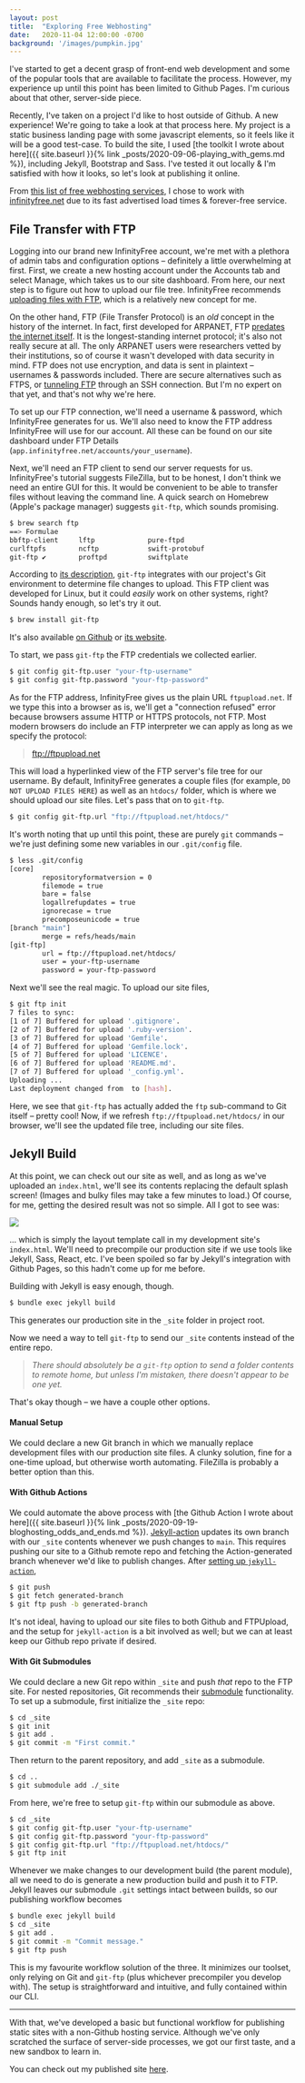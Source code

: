 ```yaml
---
layout: post
title:  "Exploring Free Webhosting"
date:   2020-11-04 12:00:00 -0700
background: '/images/pumpkin.jpg'
---
```


I've started to get a decent grasp of front-end web development and some of the popular tools that are available to facilitate the process. 
However, my experience up until this point has been limited to Github Pages. I'm curious about that other, server-side piece.

Recently, I've taken on a project I'd like to host outside of Github. A new experience! We're going to take a look at that process here.
My project is a static business landing page with some javascript elements, so it feels like it will be a good test-case. To build the site, I used [the toolkit I wrote about here]({{ site.baseurl }}{% link _posts/2020-09-06-playing_with_gems.md %}), including Jekyll, Bootstrap and Sass. I've tested it out locally & I'm satisfied with how it looks, so let's look at publishing it online.

From [this list of free webhosting services](), I chose to work with [infinityfree.net](https://infinityfree.net) due to its fast advertised load times & forever-free service.

## File Transfer with FTP

Logging into our brand new InfinityFree account, we're met with a plethora of admin tabs and configuration options – definitely a little overwhelming at first.
First, we create a new hosting account under the Accounts tab and select Manage, which takes us to our site dashboard.
From here, our next step is to figure out how to upload our file tree. InfinityFree recommends [uploading files with FTP](https://support.infinityfree.net/files/how-to-upload-files-with-ftp/), which is a relatively new concept for me.

On the other hand, FTP (File Transfer Protocol) is an _old_ concept in the history of the internet. In fact, first developed for ARPANET, FTP [predates the internet itself](https://blog.adafruit.com/2020/09/30/the-long-history-of-ftp/).
It is the longest-standing internet protocol; it's also not really secure at all. The only ARPANET users were researchers vetted by their institutions, so of course it wasn't developed with data security in mind. FTP does not use encryption, and data is sent in plaintext – usernames & passwords included.
There are secure alternatives such as FTPS, or [tunneling FTP](https://www.ssh.com/manuals/client-user/53/tunnel-ftp.html) through an SSH connection. But I'm no expert on that yet, and that's not why we're here.

To set up our FTP connection, we'll need a username & password, which InfinityFree generates for us. We'll also need to know the FTP address InfinityFree will use for our account. 
All these can be found on our site dashboard under FTP Details (`app.infinityfree.net/accounts/your_username`).

Next, we'll need an FTP client to send our server requests for us. InfinityFree's tutorial suggests FileZilla, but to be honest, I don't think we need an entire GUI for this. It would be convenient to be able to transfer files without leaving the command line. A quick search on Homebrew (Apple's package manager) suggests `git-ftp`, which sounds promising.

```bash
$ brew search ftp
==> Formulae
bbftp-client     lftp             pure-ftpd     
curlftpfs        ncftp            swift-protobuf
git-ftp ✔        proftpd          swiftplate    
```

According to [its description](https://git-ftp.github.io/), `git-ftp` integrates with our project's Git environment to determine file changes to upload. This FTP client was developed for Linux, but it could _easily_ work on other systems, right? Sounds handy enough, so let's try it out.

```bash
$ brew install git-ftp
```

It's also available [on Github](https://git-ftp.github.io/) or [its website](https://git-ftp.github.io/).

To start, we pass `git-ftp` the FTP credentials we collected earlier.

```bash
$ git config git-ftp.user "your-ftp-username"
$ git config git-ftp.password "your-ftp-password"
```

As for the FTP address, InfinityFree gives us the plain URL `ftpupload.net`. If we type this into a browser as is, we'll get a "connection refused" error because browsers assume HTTP or HTTPS protocols, not FTP.
Most modern browsers do include an FTP interpreter we can apply as long as we specify the protocol:

  > ftp://ftpupload.net

This will load a hyperlinked view of the FTP server's file tree for our username. By default, InfinityFree generates a couple files (for example, `DO NOT UPLOAD FILES HERE`) as well as an `htdocs/` folder, which is where we should upload our site files.
Let's pass that on to `git-ftp`.

```bash
$ git config git-ftp.url "ftp://ftpupload.net/htdocs/"
```

It's worth noting that up until this point, these are purely `git` commands – we're just defining some new variables in our `.git/config` file.

```bash
$ less .git/config
[core]
        repositoryformatversion = 0
        filemode = true
        bare = false
        logallrefupdates = true
        ignorecase = true
        precomposeunicode = true
[branch "main"]
        merge = refs/heads/main
[git-ftp]
        url = ftp://ftpupload.net/htdocs/
        user = your-ftp-username
        password = your-ftp-password
```

Next we'll see the real magic. To upload our site files,

```bash
$ git ftp init
7 files to sync:
[1 of 7] Buffered for upload '.gitignore'.
[2 of 7] Buffered for upload '.ruby-version'.
[3 of 7] Buffered for upload 'Gemfile'.
[4 of 7] Buffered for upload 'Gemfile.lock'.
[5 of 7] Buffered for upload 'LICENCE'.
[6 of 7] Buffered for upload 'README.md'.
[7 of 7] Buffered for upload '_config.yml'.
Uploading ...
Last deployment changed from  to [hash].
```

Here, we see that `git-ftp` has actually added the `ftp` sub-command to Git itself – pretty cool! Now, if we refresh `ftp://ftpupload.net/htdocs/` in our browser, we'll see the updated file tree, including our site files.

## Jekyll Build

At this point, we can check out our site as well, and as long as we've uploaded an `index.html`, we'll see its contents replacing the default splash screen! (Images and bulky files may take a few minutes to load.) 
Of course, for me, getting the desired result was not so simple. All I got to see was:

<img src="/images/2020-11-04-exploring_free_webhosting/dev-build.png" class="mw-100">

... which is simply the layout template call in my development site's `index.html`. 
We'll need to precompile our production site if we use tools like Jekyll, Sass, React, etc. I've been spoiled so far by Jekyll's integration with Github Pages, so this hadn't come up for me before.

Building with Jekyll is easy enough, though.

```bash
$ bundle exec jekyll build
```

This generates our production site in the `_site` folder in project root.

Now we need a way to tell `git-ftp` to send our `_site` contents instead of the entire repo. 
> _There should absolutely be a `git-ftp` option to send a folder contents to remote home, but unless I'm mistaken, there doesn't appear to be one yet._ 

That's okay though – we have a couple other options. 

#### Manual Setup
We could declare a new Git branch in which we manually replace development files with our production site files. A clunky solution, fine for a one-time upload, but otherwise worth automating. 
FileZilla is probably a better option than this.

#### With Github Actions
We could automate the above process with [the Github Action I wrote about here]({{ site.baseurl }}{% link _posts/2020-09-19-bloghosting_odds_and_ends.md %}). 
[Jekyll-action](https://github.com/helaili/jekyll-action) updates its own branch with our `_site` contents whenever we push changes to `main`.
This requires pushing our site to a Github remote repo and fetching the Action-generated branch whenever we'd like to publish changes.
After [setting up `jekyll-action`](https://jekyllrb.com/docs/continuous-integration/github-actions/),

```bash
$ git push
$ git fetch generated-branch
$ git ftp push -b generated-branch
```

It's not ideal, having to upload our site files to both Github and FTPUpload, and the setup for `jekyll-action` is a bit involved as well; but we can at least keep our Github repo private if desired.

#### With Git Submodules
We could declare a new Git repo within `_site` and push _that_ repo to the FTP site. For nested repositories, Git recommends their [submodule](https://git-scm.com/book/en/v2/Git-Tools-Submodules) functionality.
To set up a submodule, first initialize the `_site` repo:

```bash
$ cd _site
$ git init
$ git add .
$ git commit -m "First commit."
```

Then return to the parent repository, and add `_site` as a submodule.

```bash
$ cd ..
$ git submodule add ./_site
```

From here, we're free to setup `git-ftp` within our submodule as above.

```bash
$ cd _site
$ git config git-ftp.user "your-ftp-username"
$ git config git-ftp.password "your-ftp-password"
$ git config git-ftp.url "ftp://ftpupload.net/htdocs/"
$ git ftp init
```

Whenever we make changes to our development build (the parent module), all we need to do is generate a new production build and push it to FTP. 
Jekyll leaves our submodule `.git` settings intact between builds, so our publishing workflow becomes

```bash
$ bundle exec jekyll build
$ cd _site
$ git add .
$ git commit -m "Commit message."
$ git ftp push
```

This is my favourite workflow solution of the three. It minimizes our toolset, only relying on Git and `git-ftp` (plus whichever precompiler you develop with). The setup is straightforward and intuitive, and fully contained within our CLI.

___

With that, we've developed a basic but functional workflow for publishing static sites with a non-Github hosting service. Although we've only scratched the surface of server-side processes, we got our first taste, and a new sandbox to learn in.

You can check out my published site [here](http://stiritup.rf.gd).
